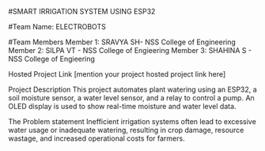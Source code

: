#SMART IRRIGATION SYSTEM USING ESP32

#Team Name: ELECTROBOTS

#Team Members
Member 1: SRAVYA SH- NSS College of Engineering
Member 2: SILPA VT - NSS College of Engieering
Member 3: SHAHINA S - NSS College of Engieering

Hosted Project Link
[mention your project hosted project link here]

Project Description
This project automates plant watering using an ESP32, a soil moisture sensor, a water level sensor, and a relay to control a pump. An OLED display is used to show real-time moisture and water level data.

The Problem statement
Inefficient irrigation systems often lead to excessive water usage or inadequate watering, resulting in crop damage, resource wastage, and increased operational costs for farmers. 
